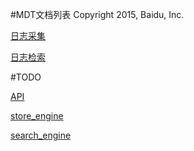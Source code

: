 #MDT文档列表
Copyright 2015, Baidu, Inc.

[日志采集](https://github.com/00k/mdt/blob/doc/doc/logd.md)

[日志检索](https://github.com/00k/mdt/blob/doc/doc/tool.md)

#TODO

[API](https://github.com/00k/mdt/blob/doc/doc/api.md)

[store_engine](https://github.com/00k/mdt/blob/doc/doc/store.md)

[search_engine](https://github.com/00k/mdt/blob/doc/doc/search.md)
